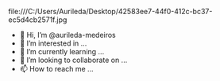 file:///C:/Users/Aurileda/Desktop/42583ee7-44f0-412c-bc37-ec5d4cb2571f.jpg
- 👋 Hi, I’m @aurileda-medeiros
- 👀 I’m interested in ...
- 🌱 I’m currently learning ...
- 💞️ I’m looking to collaborate on ...
- 📫 How to reach me ...

<!---
aurileda-medeiros/aurileda-medeiros is a ✨ special ✨ repository because its `README.md` (this file) appears on your GitHub profile.
You can click the Preview link to take a look at your changes.
--->
